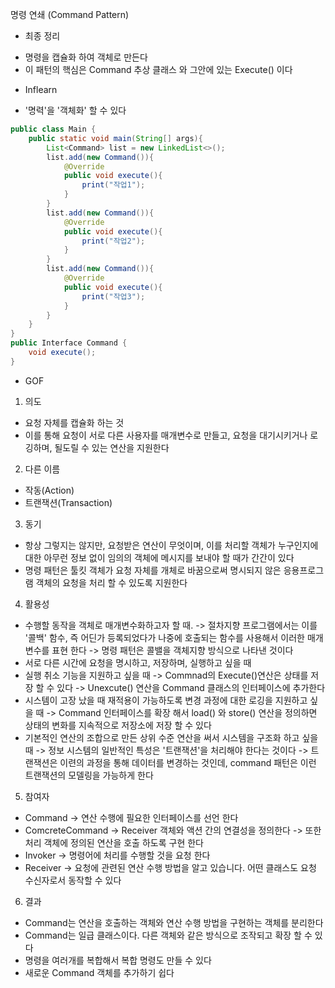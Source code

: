 명령 연쇄 (Command Pattern)
* 최종 정리
- 명령을 캡슐화 하여 객체로 만든다
- 이 패턴의 핵심은 Command 추상 클래스 와 그안에 있는 Execute() 이다

* Inflearn
- '명력'을 '객체화' 할 수 있다
```java
public class Main {
    public static void main(String[] args){
        List<Command> list = new LinkedList<>();
        list.add(new Command()){
            @Override
            public void execute(){
                print("작업1");
            }
        }
        list.add(new Command()){
            @Override
            public void execute(){
                print("작업2");
            }
        }
        list.add(new Command()){
            @Override
            public void execute(){
                print("작업3");
            }
        }
    }
}
public Interface Command {
    void execute();
}
```

* GOF
1. 의도 
- 요청 자체를 캡슐화 하는 것
- 이를 통해 요청이 서로 다른 사용자를 매개변수로 만들고, 요청을 대기시키거나 로깅하며, 될도릴 수 있는 연산을 지원한다

2. 다른 이름
- 작동(Action)
- 트랜잭션(Transaction)

3. 동기
- 항상 그렇지는 않지만, 요청받은 연산이 무엇이며, 이를 처리할 객체가 누구인지에 대한 아무런 정보 없이 임의의 객체에 메시지를 보내야
  할 때가 간간이 있다
- 명령 패턴은 툴킷 객체가 요청 자체를 개체로 바꿈으로써 명시되지 않은 응용프로그램 객체의 요청을 처리 할 수 있도록 지원한다

4. 활용성
- 수행할 동작을 객체로 매개변수화하고자 할 때.
    -> 절차지향 프로그램에서는 이를 '콜백' 함수, 즉 어딘가 등록되었다가 나중에 호출되는 함수를 사용해서 이러한 매개변수를 표현 한다
    -> 명령 패턴은 콜밸을 객체지향 방식으로 나타낸 것이다
- 서로 다른 시간에 요청을 명시하고, 저장하며, 실행하고 싶을 때
- 실행 취소 기능을 지원하고 싶을 때
    -> Commnad의 Execute()연산은 상태를 저장 할 수 있다
    -> Unexcute() 연산을 Command 클래스의 인터페이스에 추가한다
- 시스템이 고장 났을 때 재적용이 가능하도록 변경 과정에 대한 로깅을 지원하고 싶을 때
    -> Command 인터페이스를 확장 해서 load() 와 store() 연산을 정의하면 상태의 변화를 지속적으로 저장소에 저장 할 수 있다
- 기본적인 연산의 조합으로 만든 상위 수준 연산을 써서 시스템을 구조화 하고 싶을 때
    -> 정보 시스템의 일반적인 특성은 '트랜잭션'을 처리해야 한다는 것이다
    -> 트랜잭션은 이련의 과정을 통해 데이터를 변경하는 것인데, command 패턴은 이런 트랜잭션의 모델링을 가능하게 한다

5. 참여자
- Command
    -> 연산 수행에 필요한 인터페이스를 선언 한다
- ComcreteCommand 
    -> Receiver 객체와 액션 간의 연결성을 정의한다
    -> 또한 처리 객체에 정의된 연산을 호출 하도록 구현 한다
- Invoker
    -> 명령어에 처리를 수행할 것을 요청 한다
- Receiver
    -> 요청에 관련된 연산 수행 방법을 알고 있습니다. 어떤 클래스도 요청 수신자로서 동작할 수 있다

6. 결과
- Command는 연산을 호출하는 객체와 연산 수행 방법을 구현하는 객체를 분리한다
- Command는 일급 클래스이다. 다른 객체와 같은 방식으로 조작되고 확장 할 수 있다
- 명령을 여러개를 복합해서 복합 명령도 만들 수 있다
- 새로운 Command 객체를 추가하기 쉽다